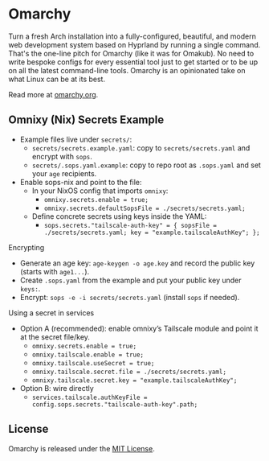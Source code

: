 # Omarchy

Turn a fresh Arch installation into a fully-configured, beautiful, and modern web development system based on Hyprland by running a single command. That's the one-line pitch for Omarchy (like it was for Omakub). No need to write bespoke configs for every essential tool just to get started or to be up on all the latest command-line tools. Omarchy is an opinionated take on what Linux can be at its best.

Read more at [omarchy.org](https://omarchy.org).

## Omnixy (Nix) Secrets Example

- Example files live under `secrets/`:
  - `secrets/secrets.example.yaml`: copy to `secrets/secrets.yaml` and encrypt with `sops`.
  - `secrets/.sops.yaml.example`: copy to repo root as `.sops.yaml` and set your `age` recipients.
- Enable sops-nix and point to the file:
  - In your NixOS config that imports `omnixy`:
    - `omnixy.secrets.enable = true;`
    - `omnixy.secrets.defaultSopsFile = ./secrets/secrets.yaml;`
  - Define concrete secrets using keys inside the YAML:
    - `sops.secrets."tailscale-auth-key" = { sopsFile = ./secrets/secrets.yaml; key = "example.tailscaleAuthKey"; };`

Encrypting
- Generate an age key: `age-keygen -o age.key` and record the public key (starts with `age1...`).
- Create `.sops.yaml` from the example and put your public key under `keys:`.
- Encrypt: `sops -e -i secrets/secrets.yaml` (install `sops` if needed).

Using a secret in services
- Option A (recommended): enable omnixy’s Tailscale module and point it at the secret file/key.
  - `omnixy.secrets.enable = true;`
  - `omnixy.tailscale.enable = true;`
  - `omnixy.tailscale.useSecret = true;`
  - `omnixy.tailscale.secret.file = ./secrets/secrets.yaml;`
  - `omnixy.tailscale.secret.key = "example.tailscaleAuthKey";`
- Option B: wire directly
  - `services.tailscale.authKeyFile = config.sops.secrets."tailscale-auth-key".path;`

## License

Omarchy is released under the [MIT License](https://opensource.org/licenses/MIT).

